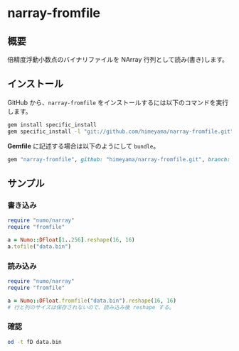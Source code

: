 # narray-fromfile

## 概要
倍精度浮動小数点のバイナリファイルを NArray 行列として読み(書き)します。

## インストール

GitHub から、`narray-fromfile` をインストールするには以下のコマンドを実行します。
```sh
gem install specific_install
gem specific_install -l "git://github.com/himeyama/narray-fromfile.git"
```


**Gemfile** に記述する場合は以下のようにして `bundle`。

```rb
gem "narray-fromfile", github: "himeyama/narray-fromfile.git", branch: :main
```

## サンプル

### 書き込み
```rb
require "numo/narray"
require "fromfile"

a = Numo::DFloat[1..256].reshape(16, 16)
a.tofile("data.bin")
```

### 読み込み
```rb
require "numo/narray"
require "fromfile"

a = Numo::DFloat.fromfile("data.bin").reshape(16, 16)
# 行と列のサイズは保存されないので、読み込み後 reshape する。
```

### 確認
```sh
od -t fD data.bin
```
